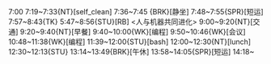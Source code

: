 
7:00
7:19~7:33{NT}[self_clean]
7:36~7:45 {BRK}[静坐]
7:48~7:55{SPR}[短运]
7:57~8:43{TK}
5:47~8:56{STU}[RB] <人与机器共同进化>
9:00~9:20{NT}[交通]
9:20~9:40{NT}[早餐]
9:40~10:00{WK}[编程]<WA>
9:50~10:46{WK}[会议]<WA>
10:48~11:38{WK}[编程]<WA>
11:39~12:00{STU}[bash]
12:00~12:30{NT}[lunch]
12:30~12:13{STU}<ted>
13:14~13:49{BRK}[午休]
13:58~14:05{SPR}[短运]
14:18~

